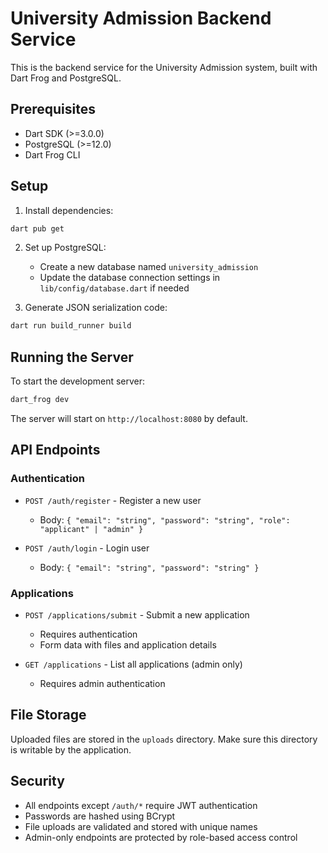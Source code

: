 # University Admission Backend Service

This is the backend service for the University Admission system, built with Dart Frog and PostgreSQL.

## Prerequisites

- Dart SDK (>=3.0.0)
- PostgreSQL (>=12.0)
- Dart Frog CLI

## Setup

1. Install dependencies:
```bash
dart pub get
```

2. Set up PostgreSQL:
   - Create a new database named `university_admission`
   - Update the database connection settings in `lib/config/database.dart` if needed

3. Generate JSON serialization code:
```bash
dart run build_runner build
```

## Running the Server

To start the development server:
```bash
dart_frog dev
```

The server will start on `http://localhost:8080` by default.

## API Endpoints

### Authentication

- `POST /auth/register` - Register a new user
  - Body: `{ "email": "string", "password": "string", "role": "applicant" | "admin" }`

- `POST /auth/login` - Login user
  - Body: `{ "email": "string", "password": "string" }`

### Applications

- `POST /applications/submit` - Submit a new application
  - Requires authentication
  - Form data with files and application details

- `GET /applications` - List all applications (admin only)
  - Requires admin authentication

## File Storage

Uploaded files are stored in the `uploads` directory. Make sure this directory is writable by the application.

## Security

- All endpoints except `/auth/*` require JWT authentication
- Passwords are hashed using BCrypt
- File uploads are validated and stored with unique names
- Admin-only endpoints are protected by role-based access control 